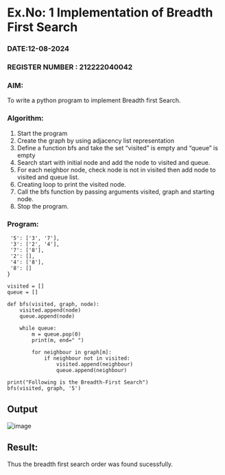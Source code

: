 # Ex.No: 1  Implementation of Breadth First Search 
### DATE:12-08-2024                                                                            
### REGISTER NUMBER : 212222040042
### AIM: 
To write a python program to implement Breadth first Search. 
### Algorithm:
1. Start the program
2. Create the graph by using adjacency list representation
3. Define a function bfs and take the set “visited” is empty and “queue” is empty
4. Search start with initial node and add the node to visited and queue.
5. For each neighbor node, check node is not in visited then add node to visited and queue list.
6.  Creating loop to print the visited node.
7.   Call the bfs function by passing arguments visited, graph and starting node.
8.   Stop the program.
### Program:
```graph = {
 '5': ['3', '7'],
 '3': ['2', '4'],
 '7': ['8'],
 '2': [],
 '4': ['8'],
 '8': []
}

visited = []  
queue = []    

def bfs(visited, graph, node):  
    visited.append(node)
    queue.append(node)
    
    while queue:          
        m = queue.pop(0) 
        print(m, end=" ") 
        
        for neighbour in graph[m]:
            if neighbour not in visited:
                visited.append(neighbour)
                queue.append(neighbour)

print("Following is the Breadth-First Search")
bfs(visited, graph, '5')  
```
## Output
![image](https://github.com/user-attachments/assets/d53f6f27-aa8f-4350-801f-ecea5dbcb999)

## Result:
Thus the breadth first search order was found sucessfully.

